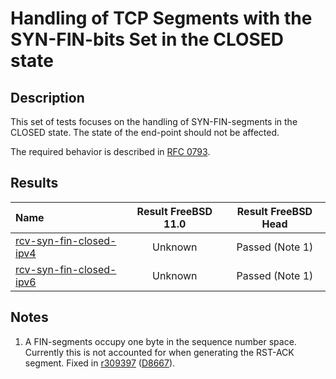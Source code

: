 # Handling of TCP Segments with the SYN-FIN-bits Set in the CLOSED state

## Description
This set of tests focuses on the handling of SYN-FIN-segments in the CLOSED state.
The state of the end-point should not be affected.

The required behavior is described in [RFC 0793](https://tools.ietf.org/html/rfc793#section-3.9).

## Results

| Name                                                                                                                                                                         | Result FreeBSD 11.0 | Result FreeBSD Head |
|:-----------------------------------------------------------------------------------------------------------------------------------------------------------------------------|:-------------------:|:-------------------:|
|[rcv-syn-fin-closed-ipv4](rcv-syn-fin-closed-ipv4.pkt "Ensure that the reception of a SYN-FIN-segment in the CLOSED state does trigger the sending of a RST-ACK-segment")     | Unknown             | Passed (Note 1)     |
|[rcv-syn-fin-closed-ipv6](rcv-syn-fin-closed-ipv6.pkt "Ensure that the reception of a SYN-FIN-segment in the CLOSED state does trigger the sending of a RST-ACK-segment")     | Unknown             | Passed (Note 1)     |

## Notes
1. A FIN-segments occupy one byte in the sequence number space. Currently this is not accounted for when generating the RST-ACK segment.
   Fixed in [r309397](https://svnweb.freebsd.org/changeset/base/309397) ([D8667](https://reviews.freebsd.org/D8667)).
